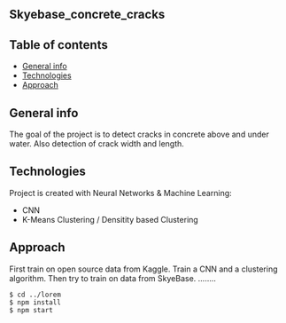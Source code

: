 ## Skyebase_concrete_cracks

## Table of contents
* [General info](#general-info)
* [Technologies](#technologies)
* [Approach](#approach)

## General info
The goal of the project is to detect cracks in concrete above and under water. 
Also detection of crack width and length.

	
## Technologies
Project is created with Neural Networks & Machine Learning:
* CNN
* K-Means Clustering / Densitity based Clustering
	
## Approach
First train on open source data from Kaggle. Train a CNN and a clustering algorithm.
Then try to train on data from SkyeBase. 
........

```
$ cd ../lorem
$ npm install
$ npm start
```
